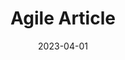 ---
layout: post
title: Agile Article
description: Agile Article Description
category: management
date: 2023-04-01
---